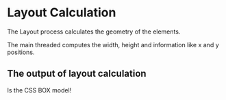 # Layout Calculation

The Layout process calculates the geometry of the elements.

The main threaded computes the width, height and information like x and y positions.

## The output of layout calculation

Is the CSS BOX model!